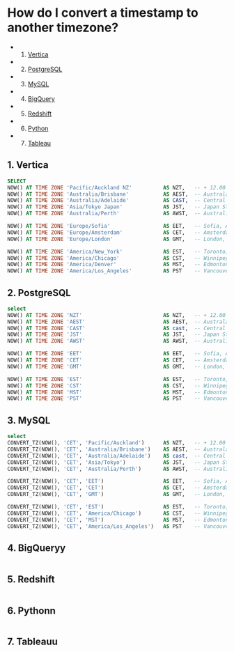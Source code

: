 # How do I convert a timestamp to another timezone?

<!-- vscode-markdown-toc -->
* 1. [Vertica](#Vertica)
* 2. [PostgreSQL](#PostgreSQL)
* 3. [MySQL](#MySQL)
* 4. [BigQuery](#BigQuery)
* 5. [Redshift](#Redshift)
* 6. [Python](#Python)
* 7. [Tableau](#Tableau)

<!-- vscode-markdown-toc-config
	numbering=true
	autoSave=true
	/vscode-markdown-toc-config -->
<!-- /vscode-markdown-toc -->

##  1. <a name='Vertica'></a>Vertica
```sql
SELECT
NOW() AT TIME ZONE 'Pacific/Auckland NZ'          AS NZT,   -- + 12.00 Welington, New Zealand
NOW() AT TIME ZONE 'Australia/Brisbane'           AS AEST,  -- Australa Eastern Standard Time = Brisbane, Sydney, Melbourne, Canberra
NOW() AT TIME ZONE 'Australia/Adelaide'           AS CAST,  -- Central Australia Standard Time = Adelaide
NOW() AT TIME ZONE 'Asia/Tokyo Japan'             AS JST,   -- Japan Standard Time = Tokyo, Seoul
NOW() AT TIME ZONE 'Australia/Perth'              AS AWST,  -- Australia Western Standard Time = Perth

NOW() AT TIME ZONE 'Europe/Sofia'                 AS EET,   -- Sofia, Athens, Vilnius, Bucharest
NOW() AT TIME ZONE 'Europe/Amsterdam'             AS CET,   -- Amsterdam, Paris, Berlin, Madrid, Rome
NOW() AT TIME ZONE 'Europe/London'                AS GMT,   -- London, Dublin

NOW() AT TIME ZONE 'America/New_York'             AS EST,   -- Toronto, New York, Boston, Rio De Janeiro
NOW() AT TIME ZONE 'America/Chicago'              AS CST,   -- Winnipeg, Chicago, Houston, Kansas, New Orleans
NOW() AT TIME ZONE 'America/Denver'               AS MST,   -- Edmonton, Calgary, Denver, Phoenix
NOW() AT TIME ZONE 'America/Los_Angeles'          AS PST    -- Vancouver, Los Angeles
```

##  2. <a name='PostgreSQL'></a>PostgreSQL
```sql
select
NOW() AT TIME ZONE 'NZT'                          AS NZT,   -- + 12.00 Welington, New Zealand
NOW() AT TIME ZONE 'AEST'                         AS AEST,  -- Australa Eastern Standard Time = Brisbane, Sydney, Melbourne, Canberra
NOW() AT TIME ZONE 'CAST'                         AS cast,  -- Central Australia Standard Time = Adelaide
NOW() AT TIME ZONE 'JST'                          AS JST,   -- Japan Standard Time = Tokyo, Seoul
NOW() AT TIME ZONE 'AWST'                         AS AWST,  -- Australia Western Standard Time = Perth

NOW() AT TIME ZONE 'EET'                          AS EET,   -- Sofia, Athens, Vilnius, Bucharest
NOW() AT TIME ZONE 'CET'                          AS CET,   -- Amsterdam, Paris, Berlin, Madrid, Rome
NOW() AT TIME ZONE 'GMT'                          AS GMT,   -- London, Dublin

NOW() AT TIME ZONE 'EST'                          AS EST,   -- Toronto, New York, Boston, Rio De Janeiro
NOW() AT TIME ZONE 'CST'                          AS CST,   -- Winnipeg, Chicago, Houston, Kansas, New Orleans
NOW() AT TIME ZONE 'MST'                          AS MST,   -- Edmonton, Calgary, Denver, Phoenix
NOW() AT TIME ZONE 'PST'                          AS PST    -- Vancouver, Los Angeles
```


##  3. <a name='MySQL'></a>MySQL
```sql
select
CONVERT_TZ(NOW(), 'CET', 'Pacific/Auckland')      AS NZT,   -- + 12.00 Welington, New Zealand
CONVERT_TZ(NOW(), 'CET', 'Australia/Brisbane')    AS AEST,  -- Australa Eastern Standard Time = Brisbane, Sydney, Melbourne, Canberra
CONVERT_TZ(NOW(), 'CET', 'Australia/Adelaide')    AS cast,  -- Central Australia Standard Time = Adelaide
CONVERT_TZ(NOW(), 'CET', 'Asia/Tokyo')            AS JST,   -- Japan Standard Time = Tokyo, Seoul
CONVERT_TZ(NOW(), 'CET', 'Australia/Perth')       AS AWST,  -- Australia Western Standard Time = Perth

CONVERT_TZ(NOW(), 'CET', 'EET')                   AS EET,   -- Sofia, Athens, Vilnius, Bucharest
CONVERT_TZ(NOW(), 'CET', 'CET')                   AS CET,   -- Amsterdam, Paris, Berlin, Madrid, Rome
CONVERT_TZ(NOW(), 'CET', 'GMT')                   AS GMT,   -- London, Dublin

CONVERT_TZ(NOW(), 'CET', 'EST')                   AS EST,   -- Toronto, New York, Boston, Rio De Janeiro
CONVERT_TZ(NOW(), 'CET', 'America/Chicago')       AS CST,   -- Winnipeg, Chicago, Houston, Kansas, New Orleans
CONVERT_TZ(NOW(), 'CET', 'MST')                   AS MST,   -- Edmonton, Calgary, Denver, Phoenix
CONVERT_TZ(NOW(), 'CET', 'America/Los_Angeles')   AS PST    -- Vancouver, Los Angeles
```

##  4. <a name='BigQuery'></a>BigQueryy
 ```sql
 ```

##  5. <a name='Redshift'></a>Redshift
```sql
```

##  6. <a name='Python'></a>Pythonn
 ```python
 ```

##  7. <a name='Tableau'></a>Tableauu
 ```
 ```